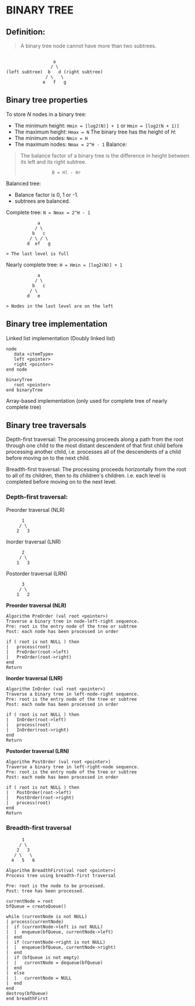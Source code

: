 BINARY TREE
===

## Definition:
> A binary tree node cannot have more than two subtrees.
```

                  a
                 / \
(left subtree)  b   d (right subtree)
               / \   \
              e   f   g   
```

## Binary tree properties
To store *N* nodes in a binary tree:
   - The minimum height: `Hmin = [log2(N)] + 1` or `Hmin = [log2(N + 1)]`
   - The maximum height: `Hmax = N`
The binary tree has the height of *H*:
   - The minimum nodes: `Nmin = H`
   - The maximum nodes: `Nmax = 2^H - 1`
Balance:
   > The balance factor of a binary tree is the difference in height between its
   > left and its right subtree.
   >
   >                 B = Hl - Hr

Balanced tree:
   - Balance factor is 0, 1 or -1.
   - subtrees are balanced.

Complete tree:
`N = Nmax = 2^H - 1`
```
            a
           / \
          b   c
         / \ / \
        d  ef   g

> The last level is full
```

Nearly complete tree:
`H = Hmin = [log2(N)] + 1`
```
            a
           / \
          b   c
         / \ 
        d   e

> Nodes in the last level are on the left  
```

## Binary tree implementation
Linked list implementation (Doubly linked list)
```
node 
   data <itemType>
   left <pointer>
   right <pointer>
end node

binaryTree
   root <pointer>
end binaryTree
```
Array-based implementation (only used for complete tree of nearly complete tree)

## Binary tree traversals
Depth-first traversal: The processing proceeds along a path from the root
through one child to the most distant descendent of that first child before
processing another child, i.e. processes all of the descendents of a child
before moving on to the next child.

Breadth-first traversal: The processing proceeds horizontally from the root to
all of its children, then to its children's children. i.e. each level is
completed before moving on to the next level.

### Depth-first traversal:
Preorder traversal (NLR)
```
      1
     / \
    2   3
```
Inorder traversal (LNR)
```
      2
     / \
    1   3
```
Postorder traversal (LRN)
```
      3
     / \
    1   2
```

__Preorder traversal (NLR)__
```
Algorithm PreOrder (val root <pointer>)
Traverse a binary tree in node-left-right sequence.
Pre: root is the entry node of the tree or subtree
Post: each node has been processed in order

if ( root is not NULL ) then
|   process(root)
|   PreOrder(root->left)
|   PreOrder(root->right)
end
Return
```
__Inorder traversal (LNR)__
```
Algorithm InOrder (val root <pointer>)
Traverse a binary tree in left-node-right sequence.
Pre: root is the entry node of the tree or subtree
Post: each node has been processed in order

if ( root is not NULL ) then
|   InOrder(root->left)
|   process(root)
|   InOrder(root->right)
end
Return
```
__Postorder traversal (LRN)__
```
Algorithm PostOrder (val root <pointer>)
Traverse a binary tree in left-right-node sequence.
Pre: root is the entry node of the tree or subtree
Post: each node has been processed in order

if ( root is not NULL ) then
|   PostOrder(root->left)
|   PostOrder(root->right)
|   process(root)
end
Return
```

### Breadth-first traversal
```
      1
     / \
    2   3
   / \   \
  4   5   6
```
```
Algorithm BreadthFirst(val root <pointer>)
Process tree using breadth-first traversal

Pre: root is the node to be processed.
Post: tree has been processed.

currentNode = root
bfQueue = createQueue()

while (currentNode is not NULL)
| process(currentNode)
|  if (currentNode->left is not NULL)
|  |  enqueue(bfQueue, currentNode->left)
|  end
|  if (currentNode->right is not NULL)
|  |  enqueue(bfQueue, currentNode->right)
|  end
|  if (bfQueue is not empty)
|  |   currentNode = dequeue(bfQueue)
|  end
|  else
|  |   currentNode = NULL
|  end 
end 
destroy(bfQueue)
end breadthFirst
